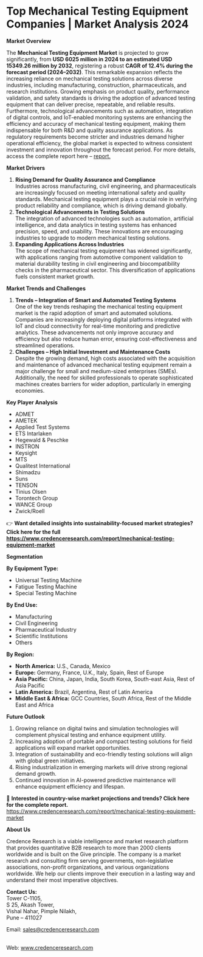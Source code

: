 # Top Mechanical Testing Equipment Companies | Market Analysis 2024


<p><strong>Market Overview</strong></p>
<p>The <strong>Mechanical Testing Equipment Market</strong> is projected to grow significantly, from <strong>USD 6025 million in 2024 to an estimated USD 15349.26 million by 2032</strong>, registering a robust <strong>CAGR of 12.4% during the forecast period (2024&ndash;2032)</strong>. This remarkable expansion reflects the increasing reliance on mechanical testing solutions across diverse industries, including manufacturing, construction, pharmaceuticals, and research institutions. Growing emphasis on product quality, performance validation, and safety standards is driving the adoption of advanced testing equipment that can deliver precise, repeatable, and reliable results. Furthermore, technological advancements such as automation, integration of digital controls, and IoT-enabled monitoring systems are enhancing the efficiency and accuracy of mechanical testing equipment, making them indispensable for both R&amp;D and quality assurance applications. As regulatory requirements become stricter and industries demand higher operational efficiency, the global market is expected to witness consistent investment and innovation throughout the forecast period. For more details, access the complete report here &ndash; <a href="https://www.credenceresearch.com/report/mechanical-testing-equipment-market?utm_source=chatgpt.com">report.</a></p>
<p><strong>Market Drivers</strong></p>
<ol>
<li><strong> Rising Demand for Quality Assurance and Compliance</strong><br /> Industries across manufacturing, civil engineering, and pharmaceuticals are increasingly focused on meeting international safety and quality standards. Mechanical testing equipment plays a crucial role in verifying product reliability and compliance, which is driving demand globally.</li>
<li><strong> Technological Advancements in Testing Solutions</strong><br /> The integration of advanced technologies such as automation, artificial intelligence, and data analytics in testing systems has enhanced precision, speed, and usability. These innovations are encouraging industries to upgrade to modern mechanical testing solutions.</li>
<li><strong> Expanding Applications Across Industries</strong><br /> The scope of mechanical testing equipment has widened significantly, with applications ranging from automotive component validation to material durability testing in civil engineering and biocompatibility checks in the pharmaceutical sector. This diversification of applications fuels consistent market growth.</li>
</ol>
<p><strong>Market Trends and Challenges</strong></p>
<ol>
<li><strong> Trends &ndash; Integration of Smart and Automated Testing Systems</strong><br /> One of the key trends reshaping the mechanical testing equipment market is the rapid adoption of smart and automated solutions. Companies are increasingly deploying digital platforms integrated with IoT and cloud connectivity for real-time monitoring and predictive analytics. These advancements not only improve accuracy and efficiency but also reduce human error, ensuring cost-effectiveness and streamlined operations.</li>
<li><strong> Challenges &ndash; High Initial Investment and Maintenance Costs</strong><br /> Despite the growing demand, high costs associated with the acquisition and maintenance of advanced mechanical testing equipment remain a major challenge for small and medium-sized enterprises (SMEs). Additionally, the need for skilled professionals to operate sophisticated machines creates barriers for wider adoption, particularly in emerging economies.</li>
</ol>
<p><strong>Key Player Analysis</strong></p>
<ul>
<li>ADMET</li>
<li>AMETEK</li>
<li>Applied Test Systems</li>
<li>ETS Intarlaken</li>
<li>Hegewald &amp; Peschke</li>
<li>INSTRON</li>
<li>Keysight</li>
<li>MTS</li>
<li>Qualitest International</li>
<li>Shimadzu</li>
<li>Suns</li>
<li>TENSON</li>
<li>Tinius Olsen</li>
<li>Torontech Group</li>
<li>WANCE Group</li>
<li>Zwick/Roell</li>
</ul>
<p>👉 <strong>Want detailed insights into sustainability-focused market strategies? Click here for the full <a href="https://www.credenceresearch.com/report/mechanical-testing-equipment-market?utm_source=chatgpt.com">https://www.credenceresearch.com/report/mechanical-testing-equipment-market</a></strong></p>
<p><strong>Segmentation</strong></p>
<p><strong>By Equipment Type:</strong></p>
<ul>
<li>Universal Testing Machine</li>
<li>Fatigue Testing Machine</li>
<li>Special Testing Machine</li>
</ul>
<p><strong>By End Use:</strong></p>
<ul>
<li>Manufacturing</li>
<li>Civil Engineering</li>
<li>Pharmaceutical Industry</li>
<li>Scientific Institutions</li>
<li>Others</li>
</ul>
<p><strong>By Region:</strong></p>
<ul>
<li><strong>North America:</strong> U.S., Canada, Mexico</li>
<li><strong>Europe:</strong> Germany, France, U.K., Italy, Spain, Rest of Europe</li>
<li><strong>Asia Pacific:</strong> China, Japan, India, South Korea, South-east Asia, Rest of Asia Pacific</li>
<li><strong>Latin America:</strong> Brazil, Argentina, Rest of Latin America</li>
<li><strong>Middle East &amp; Africa:</strong> GCC Countries, South Africa, Rest of the Middle East and Africa</li>
</ul>
<p><strong>Future Outlook</strong></p>
<ol>
<li>Growing reliance on digital twins and simulation technologies will complement physical testing and enhance equipment utility.</li>
<li>Increasing adoption of portable and compact testing solutions for field applications will expand market opportunities.</li>
<li>Integration of sustainability and eco-friendly testing solutions will align with global green initiatives.</li>
<li>Rising industrialization in emerging markets will drive strong regional demand growth.</li>
<li>Continued innovation in AI-powered predictive maintenance will enhance equipment efficiency and lifespan.</li>
</ol>
<p>📌 <strong>Interested in country-wise market projections and trends? Click here for the complete report.</strong> <a href="https://www.credenceresearch.com/report/mechanical-testing-equipment-market?utm_source=chatgpt.com">https://www.credenceresearch.com/report/mechanical-testing-equipment-market</a></p>
<p><strong>About Us</strong></p>
<p>Credence Research is a viable intelligence and market research platform that provides quantitative B2B research to more than 2000 clients worldwide and is built on the Give principle. The company is a market research and consulting firm serving governments, non-legislative associations, non-profit organizations, and various organizations worldwide. We help our clients improve their execution in a lasting way and understand their most imperative objectives.</p>
<p><strong>Contact Us:</strong><br /> Tower C-1105,<br /> S 25, Akash Tower,<br /> Vishal Nahar, Pimple Nilakh,<br /> Pune &ndash; 411027</p>
<p>Email: <a href="mailto:sales@credenceresearch.com">sales@credenceresearch.com</a></p>
<p><br /> Web: <a href="http://www.credenceresearch.com?utm_source=chatgpt.com">www.credenceresearch.com</a></p>

